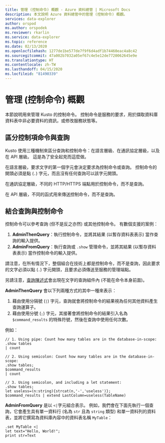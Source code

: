 ```yaml
---
title: 管理 (控制命令) 概觀 - Azure 資料總管 | Microsoft Docs
description: 本文說明 Azure 資料總管中的管理 (控制命令) 概觀。
services: data-explorer
author: orspod
ms.author: orspodek
ms.reviewer: rkarlin
ms.service: data-explorer
ms.topic: reference
ms.date: 02/13/2020
ms.openlocfilehash: 1277de1be577de7f9f6d4adf1b74460eac4a8c42
ms.sourcegitcommit: 47a002b7032a05ef67c4e5e12de7720062645e9e
ms.translationtype: HT
ms.contentlocale: zh-TW
ms.lasthandoff: 04/15/2020
ms.locfileid: "81490339"
---
```

# <a name="management-control-commands-overview"></a>管理 (控制命令) 概觀

本節說明用來管理 Kusto 的控制命令。
控制命令是服務的要求，用於擷取資料庫資料表中非必要資料的資訊，或修改服務狀態等。

## <a name="differentiating-control-commands-from-queries"></a>區分控制項命令與查詢

Kusto 使用三種機制來區分查詢和控制命令：在語言層級、在通訊協定層級，以及在 API 層級。 這是為了安全起見而這麼做。

在語言層級，要求文字的第一個字元會決定要求為控制命令或查詢。 控制命令的開頭必須是點 (`.`) 字元，而且沒有任何查詢可以該字元開頭。

在通訊協定層級，不同的 HTTP/HTTPS 端點用於控制命令，而不是查詢。

在 API 層級，不同的函式用來傳送控制命令，而不是查詢。

## <a name="combining-queries-and-control-commands"></a>結合查詢與控制命令

控制命令可以參考查詢 (但不是反之亦然) 或其他控制命令。
有數個支援的案例：

1. **AdminThenQuery**：執行控制命令，並將其結果 (以暫存資料表表示) 當作查詢的輸入提供。
2. **AdminFromQuery**：執行查詢或 `.show` 管理命令，並將其結果 (以暫存資料表表示) 當作控制命令的輸入提供。

請注意，在所有情況下，整個組合在技術上都是控制命令，而不是查詢，因此要求的文字必須以點 (`.`) 字元開頭，且要求必須傳送至服務的管理端點。

另請注意，[查詢陳述式](../query/statements.md)會出現在文字的查詢組件內 (不能在命令本身前面)。

**AdminThenQuery** 會以下列兩種方式的其中一種來表示：

1. 藉由使用分隔號 (`|`) 字元，查詢就會將控制命令的結果視為任何其他資料產生查詢運算子。
2. 藉由使用分號 (`;`) 字元，其接著會將控制命令的結果引入名為 `$command_results` 的特殊符號，然後在查詢中使用任何次數。

例如：

```kusto
// 1. Using pipe: Count how many tables are in the database-in-scope:
.show tables
| count

// 2. Using semicolon: Count how many tables are in the database-in-scope:
.show tables;
$command_results
| count

// 3. Using semicolon, and including a let statement:
.show tables;
let useless=(n:string){strcat(n,'-','useless')};
$command_results | extend LastColumn=useless(TableName)
```

**AdminFromQuery** 是以 `<|`字元組合表示。 例如，我們會在下面先執行一個查詢，它會產生具有單一資料行 (名為 `str` 且為 `string` 類型) 和單一資料列的資料表，並將它撰寫為資料庫內容中的資料表名稱 `MyTable`：

```kusto
.set MyTable <|
let text="Hello, World!";
print str=Text
```
